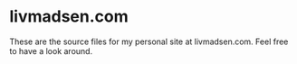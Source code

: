 livmadsen.com
=============

These are the source files for my personal site at livmadsen.com. Feel free to have a look around.